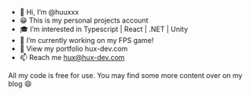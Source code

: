 - 👋 Hi, I’m @huuxxx
- 😁 This is my personal projects account
- 🎓 I’m interested in Typescript | React | .NET | Unity
- 🔧 I’m currently working on my FPS game! 
- 🤖 View my portfolio hux-dev.com
- 📫 Reach me hux@hux-dev.com

All my code is free for use. You may find some more content over on my blog 😄
